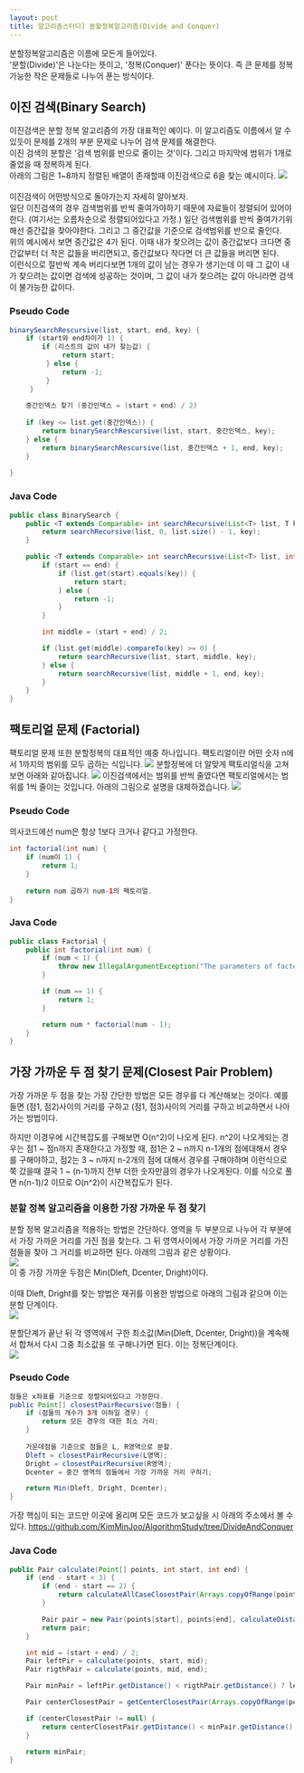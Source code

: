 ```yaml
---
layout: post
title: 알고리즘스터디] 분할정복알고리즘(Divide and Conquer)
---
```


분할정복알고리즘은 이름에 모든게 들어있다.<br>
'분할(Divide)'은 나눈다는 뜻이고, '정복(Conquer)' 푼다는 뜻이다. 즉 큰 문제를 정복가능한 작은 문제들로 나누어 푼는 방식이다.<br>

## 이진 검색(Binary Search)
이진검색은 분할 정복 알고리즘의 가장 대표적인 예이다. 이 알고리즘도 이름에서 알 수 있듯이 문제를 2개의 부분 문제로 나누어 검색 문제를 해결한다.<br>
이진 검색의 분할은 '검색 범위를 반으로 줄이는 것'이다. 그리고 마지막에 범위가 1개로 줄었을 때 정복하게 된다.<br>
아래의 그림은 1~8까지 정렬된 배열이 존재할때 이진검색으로 6을 찾는 예시이다.
<img src="https://github.com/KimMinJoo/KimMinJoo.github.io/blob/master/images/BinarySearch.png?raw=true"/>
<br>
<br>
이진검색이 어떤방식으로 돌아가는지 자세히 알아보자.<br>
일단 이진검색의 경우 검색범위를 반씩 줄여가야하기 때문에 자료들이 정렬되어 있어야한다. (여기서는 오름차순으로 정렬되어있다고 가정.)
일단 검색범위를 반씩 줄여가기위해선 중간값을 찾아야한다. 그리고 그 중간값을 기준으로 검색범위를 반으로 줄인다.<br>
위의 예시에서 보면 중간값은 4가 된다. 이때 내가 찾으려는 값이 중간값보다 크다면 중간값부터 더 작은 값들을 버리면되고, 중간값보다 작다면 더 큰 값들을 버리면 된다.
<br>
이런식으로 절반씩 계속 버리다보면 1개의 값이 남는 경우가 생기는데 이 때 그 값이 내가 찾으려는 값이면 검색에 성공하는 것이며, 그 값이 내가 찾으려는 값이 아니라면 검색이 불가능한 값이다.

### Pseudo Code

```java
binarySearchRescursive(list, start, end, key) {
	if (start와 end차이가 1) {
        if (리스트의 값이 내가 찾는값) {
             return start;
         } else {
             return -1;
         }
     }
    	
	중간인덱스 찾기 (중간인덱스 = (start + end) / 2)
	
	if (key <= list.get(중간인덱스)) {
		return binarySearchRescursive(list, start, 중간인덱스, key);
	} else {
		return binarySearchRescursive(list, 중간인덱스 + 1, end, key);
	}
	
}
```


### Java Code

```java
public class BinarySearch {
	public <T extends Comparable> int searchRecursive(List<T> list, T key) {
		return searchRecursive(list, 0, list.size() - 1, key);
	}

	public <T extends Comparable> int searchRecursive(List<T> list, int start, int end, T key) {
		if (start == end) {
			if (list.get(start).equals(key)) {
				return start;
			} else {
				return -1;
			}
		}

		int middle = (start + end) / 2;

		if (list.get(middle).compareTo(key) >= 0) {
			return searchRecursive(list, start, middle, key);
		} else {
			return searchRecursive(list, middle + 1, end, key);
		}
	}
}
```

## 팩토리얼 문제 (Factorial)
팩토리얼 문제 또한 분할정복의 대표적인 예중 하나입니다. 팩토리얼이란 어떤 숫자 n에서 1까지의 범위를 모두 곱하는 식입니다.
<img src="https://github.com/KimMinJoo/KimMinJoo.github.io/blob/master/images/factorial.jpg?raw=true"/>
분할정복에 더 알맞게 팩토리얼식을 고쳐보면 아래와 같아집니다.
<img src="https://github.com/KimMinJoo/KimMinJoo.github.io/blob/master/images/factorialRecursive.jpg?raw=true"/>
이진검색에서는 범위를 반씩 줄였다면 팩토리얼에서는 범위를 1씩 줄이는 것입니다. 아래의 그림으로 설명을 대체하겠습니다.
<img src="https://github.com/KimMinJoo/KimMinJoo.github.io/blob/master/images/showFactorial.png?raw=true"/>

### Pseudo Code

의사코드에선 num은 항상 1보다 크거나 같다고 가정한다.
```java
int factorial(int num) {
	if (num이 1) {
		return 1;
	}
	
	return num 곱하기 num-1의 팩토리얼.
}
```


### Java Code
```java
public class Factorial {
	public int factorial(int num) {
		if (num < 1) {
			throw new IllegalArgumentException("The parameters of factorial method are greater than one, parameter : " + num);
		}

		if (num == 1) {
			return 1;
		}

		return num * factorial(num - 1);
	}
}
```

## 가장 가까운 두 점 찾기 문제(Closest Pair Problem)

가장 가까운 두 점을 찾는 가장 간단한 방법은 모든 경우를 다 계산해보는 것이다.
예를들면 (점1, 점2)사이의 거리를 구하고 (점1, 점3)사이의 거리를 구하고 비교하면서 나아가는 방법이다.<br>

하지만 이경우에 시간복잡도를 구해보면 O(n^2)이 나오게 된다.
n^2이 나오게되는 경우는 점1 ~ 점n까지 존재한다고 가정할 때, 점1은 2 ~ n까지 n-1개의 점에대해서 경우를 구해야하고, 
점2는 3 ~ n까지 n-2개의 점에 대해서 경우를 구해야하며 이런식으로 쭉 갔을때 결국 1 ~ (n-1)까지 전부 더한 숫자만큼의 경우가 나오게된다.
이를 식으로 풀면 n(n-1)/2 이므로 O(n^2)이 시간복잡도가 된다.<br>

### 분할 정복 알고리즘을 이용한 가장 가까운 두 점 찾기

분할 정복 알고리즘을 적용하는 방법은 간단하다. 
영역을 두 부분으로 나누어 각 부분에서 가장 가까운 거리를 가진 점을 찾는다. 
그 뒤 영역사이에서 가장 가까운 거리를 가진 점들을 찾아 그 거리를 비교하면 된다.
아래의 그림과 같은 상황이다.<br>
<img src="https://raw.githubusercontent.com/KimMinJoo/KimMinJoo.github.io/2bae125894cf8dfa586bd9545a16a2049fc0b5fc/images/ClosestPairProblem.png"/>
<br>
이 중 가장 가까운 두점은 Min(Dleft, Dcenter, Dright)이다.<br>
<br>
이때 Dleft, Dright를 찾는 방법은 재귀를 이용한 방법으로 아래의 그림과 같으며 이는 분할 단계이다.<br>
<img src="https://raw.githubusercontent.com/KimMinJoo/KimMinJoo.github.io/2bae125894cf8dfa586bd9545a16a2049fc0b5fc/images/ClosestPairProblem2.png"/>

분할단계가 끝난 뒤 각 영역에서 구한 최소값(Min(Dleft, Dcenter, Dright))을 계속해서 합쳐서 다시 그중 최소값을 또 구해나가면 된다.
이는 정복단계이다.<br>
<img src="https://raw.githubusercontent.com/KimMinJoo/KimMinJoo.github.io/2bae125894cf8dfa586bd9545a16a2049fc0b5fc/images/ClosestPairProblem3.png"/>

### Pseudo Code
```java
점들은 x좌표를 기준으로 정렬되어있다고 가정한다.
public Point[] closestPairRecursive(점들) {
	if (점들의 개수가 3개 이하일 경우) {
		return 모든 경우의 대한 최소 거리;
	}
	
	가운데점을 기준으로 점들은 L, R영역으로 분할.
	Dleft = closestPairRecursive(L영역);
	Dright = closestPairRecursive(R영역);
	Dcenter = 중간 영역의 점들에서 가장 가까운 거리 구하기;

    return Min(Dleft, Dright, Dcenter);
}
```

가장 핵심이 되는 코드만 이곳에 올리며 모든 코드가 보고싶을 시 아래의 주소에서 볼 수 있다.
https://github.com/KimMinJoo/AlgorithmStudy/tree/DivideAndConquer
### Java Code
```java
public Pair calculate(Point[] points, int start, int end) {
    if (end - start < 3) {
        if (end - start == 2) {
            return calculateAllCaseClosestPair(Arrays.copyOfRange(points, start, end));
        }

        Pair pair = new Pair(points[start], points[end], calculateDistance(points[start], points[end]));
        return pair;
    }

    int mid = (start + end) / 2;
    Pair leftPir = calculate(points, start, mid);
    Pair rigthPair = calculate(points, mid, end);

    Pair minPair = leftPir.getDistance() < rigthPair.getDistance() ? leftPir : rigthPair;

    Pair centerClosestPair = getCenterClosestPair(Arrays.copyOfRange(points, start, end), minPair.getDistance());

    if (centerClosestPair != null) {
        return centerClosestPair.getDistance() < minPair.getDistance() ? centerClosestPair : minPair;
    }

    return minPair;
}
```